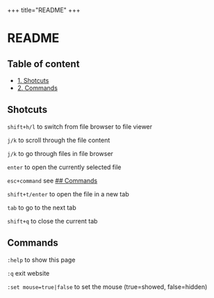 +++
title="README"
+++

# README

## Table of content

* [1. Shotcuts](#shotcuts)
* [2. Commands](#commands)

## Shotcuts

`shift+h/l` to switch from file browser to file viewer 

`j/k` to scroll through the file content 

`j/k` to go through files in file browser 

`enter` to open the currently selected file 

`esc+command` see [## Commands](#Commands) 

`shift+t/enter` to open the file in a new tab 

`tab` to go to the next tab 

`shift+q` to close the current tab 

## Commands

`:help` to show this page

`:q` exit website

`:set mouse=true|false` to set the mouse (true=showed, false=hidden)
